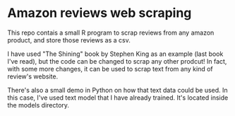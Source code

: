 # Amazon reviews web scraping

This repo contais a small R program to scrap reviews from any amazon product, and store those reviews as a csv. 

I have used "The Shining" book by Stephen King as an example (last book I've read), but the code can be changed to scrap any other prodcut! In fact, with some more changes, it can be used to scrap text from any kind of review's website.

There's also a small demo in Python on how that text data could be used. In this case, I've used text model that I have already trained. It's located inside the models directory.
